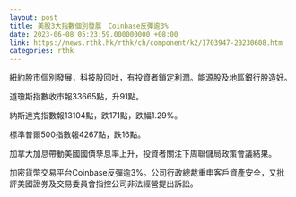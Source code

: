 ```yaml
---
layout: post
title: 美股3大指數個別發展　Coinbase反彈逾3%
date: 2023-06-08 05:23:59.000000000 +08:00
link: https://news.rthk.hk/rthk/ch/component/k2/1703947-20230608.htm
categories: rthk
---
```


紐約股市個別發展，科技股回吐，有投資者鎖定利潤。能源股及地區銀行股造好。

道瓊斯指數收市報33665點，升91點。

納斯達克指數報13104點，跌171點，跌幅1.29%。

標準普爾500指數報4267點，跌16點。

加拿大加息帶動美國國債孳息率上升，投資者關注下周聯儲局政策會議結果。

加密貨幣交易平台Coinbase反彈逾3%。公司行政總裁重申客戶資產安全，又批評美國證券及交易委員會指控公司非法經營提出訴訟。
